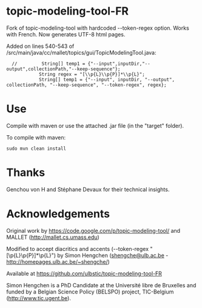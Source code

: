 # topic-modeling-tool-FR

Fork of topic-modeling-tool with hardcoded --token-regex option. Works with French. Now generates UTF-8 html pages.

Added on lines 540-543 of /src/main/java/cc/mallet/topics/gui/TopicModelingTool.java:
``` 
  //         String[] temp1 = {"--input",inputDir,"--output",collectionPath,"--keep-sequence"};
            String regex = "[\\p{L}\\p{P}]*\\p{L}";
            String[] temp1 = {"--input", inputDir, "--output", collectionPath, "--keep-sequence", "--token-regex", regex};
``` 

# Use

Compile with maven or use the attached .jar file (in the "target" folder).

To compile with maven:
```
sudo mvn clean install 
``` 

# Thanks

Genchou von H and Stéphane Devaux for their technical insights.

# Acknowledgements

Original work by https://code.google.com/p/topic-modeling-tool/ and MALLET (http://mallet.cs.umass.edu)

Modified to accept diacritics and accents (--token-regex "[\\p{L}\\p{P}]*\\p{L}") by Simon Hengchen (shengche@ulb.ac.be - http://homepages.ulb.ac.be/~shengche/)

Available at https://github.com/ulbstic/topic-modeling-tool-FR


Simon Hengchen is a PhD Candidate at the Université libre de Bruxelles and funded by a Belgian Science Policy (BELSPO) project, TIC-Belgium (http://www.tic.ugent.be).
